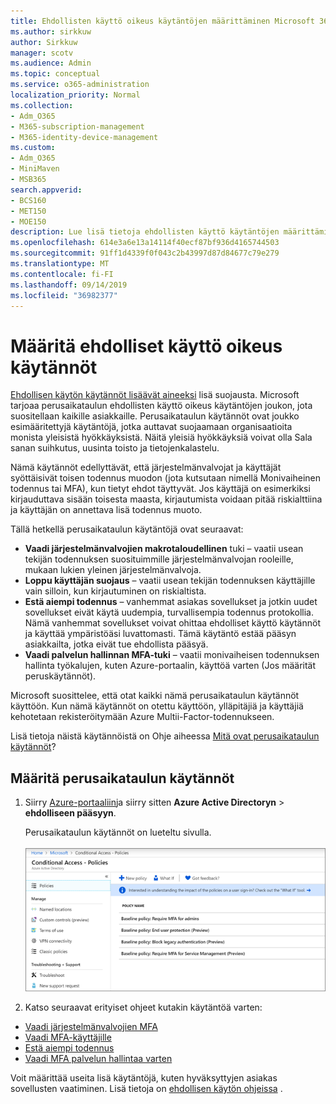 ```yaml
---
title: Ehdollisten käyttö oikeus käytäntöjen määrittäminen Microsoft 365-kampanjoille
ms.author: sirkkuw
author: Sirkkuw
manager: scotv
ms.audience: Admin
ms.topic: conceptual
ms.service: o365-administration
localization_priority: Normal
ms.collection:
- Adm_O365
- M365-subscription-management
- M365-identity-device-management
ms.custom:
- Adm_O365
- MiniMaven
- MSB365
search.appverid:
- BCS160
- MET150
- MOE150
description: Lue lisä tietoja ehdollisten käyttö käytäntöjen määrittämisestä Microsoft 365-kampanjoille.
ms.openlocfilehash: 614e3a6e13a14114f40ecf87bf936d4165744503
ms.sourcegitcommit: 91ff1d4339f0f043c2b43997d87d84677c79e279
ms.translationtype: MT
ms.contentlocale: fi-FI
ms.lasthandoff: 09/14/2019
ms.locfileid: "36982377"
---
```

# <a name="set-up-conditional-access-policies"></a>Määritä ehdolliset käyttö oikeus käytännöt

[Ehdollisen käytön käytännöt lisäävät aineeksi](https://docs.microsoft.com/azure/active-directory/conditional-access/overview) lisä suojausta. Microsoft tarjoaa perusaikataulun ehdollisten käyttö oikeus käytäntöjen joukon, jota suositellaan kaikille asiakkaille. Perusaikataulun käytännöt ovat joukko esimääritettyjä käytäntöjä, jotka auttavat suojaamaan organisaatioita monista yleisistä hyökkäyksistä. Näitä yleisiä hyökkäyksiä voivat olla Sala sanan suihkutus, uusinta toisto ja tietojenkalastelu.

Nämä käytännöt edellyttävät, että järjestelmänvalvojat ja käyttäjät syöttäisivät toisen todennus muodon (jota kutsutaan nimellä Monivaiheinen todennus tai MFA), kun tietyt ehdot täyttyvät. Jos käyttäjä on esimerkiksi kirjauduttava sisään toisesta maasta, kirjautumista voidaan pitää riskialttiina ja käyttäjän on annettava lisä todennus muoto. 

Tällä hetkellä perusaikataulun käytäntöjä ovat seuraavat:
- **Vaadi järjestelmänvalvojien makrotaloudellinen** tuki – vaatii usean tekijän todennuksen suosituimmille järjestelmänvalvojan rooleille, mukaan lukien yleinen järjestelmänvalvoja.
- **Loppu käyttäjän suojaus** – vaatii usean tekijän todennuksen käyttäjille vain silloin, kun kirjautuminen on riskialtista. 
- **Estä aiempi todennus** – vanhemmat asiakas sovellukset ja jotkin uudet sovellukset eivät käytä uudempia, turvallisempia todennus protokollia. Nämä vanhemmat sovellukset voivat ohittaa ehdolliset käyttö käytännöt ja käyttää ympäristöäsi luvattomasti. Tämä käytäntö estää pääsyn asiakkailta, jotka eivät tue ehdollista pääsyä. 
- **Vaadi palvelun hallinnan MFA-tuki** – vaatii monivaiheisen todennuksen hallinta työkalujen, kuten Azure-portaalin, käyttöä varten (Jos määrität peruskäytännöt). 

Microsoft suosittelee, että otat kaikki nämä perusaikataulun käytännöt käyttöön. Kun nämä käytännöt on otettu käyttöön, ylläpitäjiä ja käyttäjiä kehotetaan rekisteröitymään Azure Multii-Factor-todennukseen.

Lisä tietoja näistä käytännöistä on Ohje aiheessa [Mitä ovat perusaikataulun käytännöt](https://docs.microsoft.com/azure/active-directory/conditional-access/concept-baseline-protection)?


## <a name="set-up-baseline-policies"></a>Määritä perusaikataulun käytännöt

1. Siirry [Azure-portaaliin](https://portal.azure.com)ja siirry sitten **Azure Active Directoryn** \> **ehdolliseen pääsyyn**.
    
    Perusaikataulun käytännöt on lueteltu sivulla. <br/> <br/>
    ![Sivu, joka sisältää ehdollisen käytön peruskäytännöt.](media/baslinepolicies.png)
1. Katso seuraavat erityiset ohjeet kutakin käytäntöä varten:

  - [Vaadi järjestelmänvalvojien MFA](https://docs.microsoft.com/en-us/azure/active-directory/conditional-access/howto-baseline-protect-administrators)
- [Vaadi MFA-käyttäjille](https://docs.microsoft.com/en-us/azure/active-directory/conditional-access/howto-baseline-protect-end-users)  
 - [Estä aiempi todennus](https://docs.microsoft.com/en-us/azure/active-directory/conditional-access/howto-baseline-protect-legacy-auth)
  - [Vaadi MFA palvelun hallintaa varten](https://docs.microsoft.com/azure/active-directory/conditional-access/howto-baseline-protect-azure)

Voit määrittää useita lisä käytäntöjä, kuten hyväksyttyjen asiakas sovellusten vaatiminen. Lisä tietoja on [ehdollisen käytön ohjeissa](https://docs.microsoft.com/azure/active-directory/conditional-access/) .